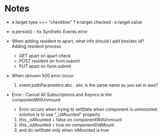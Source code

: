 


# Notes
- e.target.type === "checkbox" ? e.target.checked : e.target.value
- e.persist() - fix Synthetic Events error

- When adding resident to apart, what info should I add besides id?
  Adding resident process
    - GET apart on apart check
    - POST resident on form submit
    - PUT apart on form submit
- When uknown 500 error occur
  1. event.pathParameters.abc : abc is the same name as you set in aws?


- Error : Cancel All Subscriptions and Asyncs in the componentWillUnmount
    - Error occurs when trying to setState when component is unmounted. solution is to use "_isMounted" property
    1. this._isMounted = false on componentWillUnmount
    2. this._isMounted = true on componentDidMount
    3. and do setState only when isMounted is true